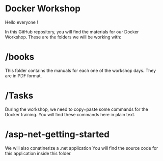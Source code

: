 # Docker Workshop

Hello everyone !

In this GitHub repository, you will find the materials for our Docker Workshop.
These are the folders we will be working with:

# /books
This folder contains the manuals for each one of the workshop days.
They are in PDF format.

# /Tasks
During the workshop, we need to copy+paste some commands for the Docker training.
You will find these commands here in plain text.

# /asp-net-getting-started
We will also conatinerize a .net application
You will find the source code for this application inside this folder.
